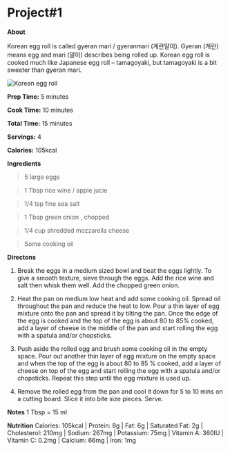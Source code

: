 # Project#1
 
**About**

Korean egg roll is called gyeran mari / gyeranmari (계란말이). Gyeran (계란) means egg and mari (말이) describes being rolled up. 
Korean egg roll is cooked much like Japanese egg roll – tamagoyaki, but tamagoyaki is a bit sweeter than gyeran mari.

![Korean egg roll](https://mykoreankitchen.com/wp-content/uploads/2017/08/1.-Korean-Egg-Roll-Gyeran-Mari.jpg)

**Prep Time:** 5 minutes

**Cook Time:** 10 minutes

**Total Time:** 15 minutes 

**Servings:** 4 

**Calories:** 105kcal



**Ingredients**
> 5 large eggs

> 1 Tbsp rice wine / apple jucie

> 1/4 tsp fine sea salt

> 1 Tbsp green onion , chopped

> 1/4 cup shredded mozzarella cheese

> Some cooking oil

**Directons**
1. Break the eggs in a medium sized bowl and beat the eggs lightly. To give a smooth texture, sieve through the eggs. Add the rice wine and salt then whisk them well.
Add the chopped green onion.

2. Heat the pan on medium low heat and add some cooking oil. Spread oil throughout the pan and reduce the heat to low. Pour a thin layer of egg mixture onto the pan and spread it by tilting the pan. Once the edge of the egg is cooked and the top of the egg is about 80 to 85% cooked, add a layer of cheese in the middle of the pan and start rolling the egg with a spatula and/or chopsticks.

3. Push aside the rolled egg and brush some cooking oil in the empty space. Pour out another thin layer of egg mixture on the empty space and when the top of the egg is about 80 to 85 % cooked, add a layer of cheese on top of the egg and start rolling the egg with a spatula and/or chopsticks. Repeat this step until the egg mixture is used up.

4. Remove the rolled egg from the pan and cool it down for 5 to 10 mins on a cutting board. Slice it into bite size pieces. Serve. 


**Notes**
1 Tbsp = 15 ml

**Nutrition**
Calories: 105kcal | Protein: 8g | Fat: 6g | Saturated Fat: 2g | Cholesterol: 210mg | Sodium: 267mg | Potassium: 75mg | Vitamin A: 360IU | Vitamin C: 0.2mg | Calcium: 66mg | Iron: 1mg

